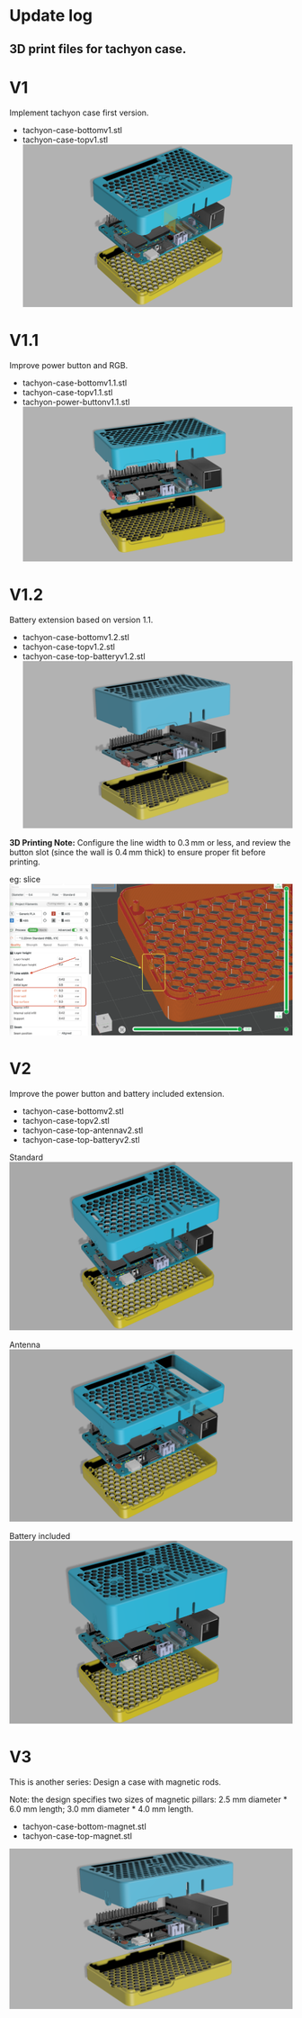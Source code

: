 # Update log
## 3D print files for tachyon case.

# V1
Implement tachyon case first version.
- tachyon-case-bottomv1.stl
- tachyon-case-topv1.stl
![alt text](/pictures/tachyon_vertical.png)


# V1.1
Improve power button and RGB.
- tachyon-case-bottomv1.1.stl
- tachyon-case-topv1.1.stl
- tachyon-power-buttonv1.1.stl
![alt text](/pictures/tachyon_verticalv1.1.png)

# V1.2
Battery extension based on version 1.1.
- tachyon-case-bottomv1.2.stl
- tachyon-case-topv1.2.stl
- tachyon-case-top-batteryv1.2.stl
![alt text](/pictures/tachyon_case_battery_v1.2.png)

**3D Printing Note:** Configure the line width to 0.3 mm or less, and review the button slot (since the wall is 0.4 mm thick) to ensure proper fit before printing.

eg: slice
![alt text](/pictures/line_width.png)

# V2
Improve the power button and battery included extension.
- tachyon-case-bottomv2.stl
- tachyon-case-topv2.stl
- tachyon-case-top-antennav2.stl
- tachyon-case-top-batteryv2.stl

Standard
![alt text](/pictures/tachyon_case_vertical_v2.png)

Antenna
![alt text](/pictures/tachyon_case_antenna_vertical_v2.png)

Battery included
![alt text](/pictures/tachyon_case_battery_vertical_v2.png)

# V3
This is another series: Design a case with magnetic rods.

Note: the design specifies two sizes of magnetic pillars: 2.5 mm diameter * 6.0 mm length; 3.0 mm diameter * 4.0 mm length.

- tachyon-case-bottom-magnet.stl
- tachyon-case-top-magnet.stl

![alt text](/pictures/tachyon_case_magnet_vertical.png)
